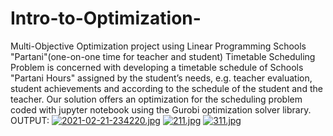 # Intro-to-Optimization-
Multi-Objective Optimization project using Linear Programming
Schools "Partani"(one-on-one time for teacher and student) Timetable Scheduling Problem is concerned with developing a timetable schedule of Schools "Partani Hours" assigned by the student’s needs, e.g. teacher evaluation, student achievements and according to the schedule of the student and the teacher.
Our solution offers an optimization for the scheduling problem coded with jupyter notebook using the Gurobi optimization solver library.
OUTPUT:
[![2021-02-21-234220.jpg](https://i.postimg.cc/Dw6Vbr94/2021-02-21-234220.jpg)](https://postimg.cc/QFFY2Txj)
[![211.jpg](https://i.postimg.cc/RFnbGKDR/211.jpg)](https://postimg.cc/MMqDpMxM)
[![311.jpg](https://i.postimg.cc/LsGxqh8Z/311.jpg)](https://postimg.cc/yJXmt19V)

